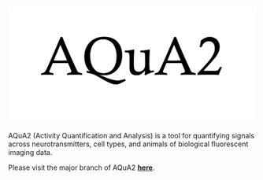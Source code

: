 ![AQuA2 Logo](img/logo1.png)
----------------------------------
AQuA2 (Activity Quantification and Analysis) is a tool for quantifying signals across neurotransmitters, cell types, and animals of biological fluorescent imaging data.

Please visit the major branch of AQuA2 **[here](https://github.com/yu-lab-vt/AQuA2)**.
